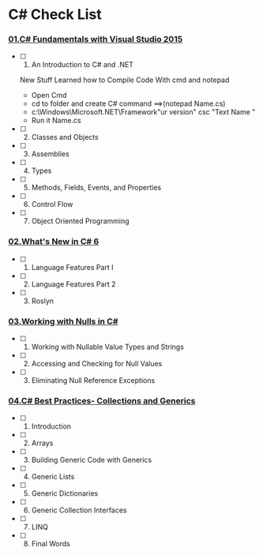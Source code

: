 # C# Check List
### [01.C# Fundamentals with Visual Studio 2015](https://www.pluralsight.com/courses/csharp-fundamentals-dev)
- [ ] 1. An Introduction to C# and .NET
   
    New Stuff Learned how to Compile Code With cmd and notepad
    - Open Cmd 
    - cd to folder and create C# command ==>(notepad Name.cs)
    - c:\Windows\Microsoft.NET\Framework\"ur version" csc "Text Name "
    - Run it Name.cs
   
- [ ] 2. Classes and Objects
- [ ] 3. Assemblies
- [ ] 4. Types
- [ ] 5. Methods, Fields, Events, and Properties
- [ ] 6. Control Flow
- [ ] 7. Object Oriented Programming

### [02.What's New in C# 6](https://www.pluralsight.com/courses/csharp-6-whats-new)
- [ ] 1. Language Features Part I
- [ ] 2. Language Features Part 2
- [ ] 3. Roslyn


### [03.Working with Nulls in C#](https://www.pluralsight.com/courses/csharp-nulls-working)
- [ ] 1. Working with Nullable Value Types and Strings
- [ ] 2. Accessing and Checking for Null Values
- [ ] 3. Eliminating Null Reference Exceptions

### [04.C# Best Practices- Collections and Generics](https://www.pluralsight.com/courses/csharp-best-practices-collections-generics)
- [ ] 1. Introduction
- [ ] 2. Arrays
- [ ] 3. Building Generic Code with Generics
- [ ] 4. Generic Lists
- [ ] 5. Generic Dictionaries
- [ ] 6. Generic Collection Interfaces
- [ ] 7. LINQ
- [ ] 8. Final Words
